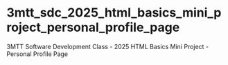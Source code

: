 # 3mtt_sdc_2025_html_basics_mini_project_personal_profile_page
3MTT Software Development Class - 2025 HTML Basics Mini Project - Personal Profile Page

